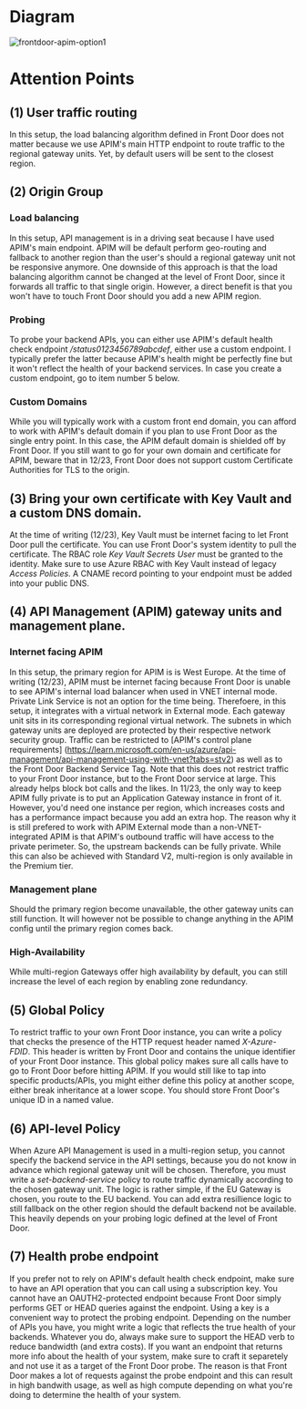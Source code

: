 
# Diagram
![frontdoor-apim-option1](./images/frontdoorapim2.png)

# Attention Points
## (1) User traffic routing 
In this setup, the load balancing algorithm defined in Front Door does not matter because we use APIM's main HTTP endpoint to route traffic to the regional gateway units. Yet, by default users will be sent to the closest region.

## (2) Origin Group
### Load balancing
In this setup, API management is in a driving seat because I have used APIM's main endpoint. APIM will be default perform geo-routing and fallback to another region than the user's should a regional gateway unit not be responsive anymore. 
One downside of this approach is that the load balancing algorithm cannot be changed at the level of Front Door, since it forwards all traffic to that single origin. However, a direct benefit is that you won't have to touch Front Door should you add a new APIM region.
### Probing
To probe your backend APIs, you can either use APIM's default health check endpoint */status0123456789abcdef*, either use a custom endpoint. I typically prefer the latter because APIM's health might be perfectly fine but it won't reflect the health of your backend services. In case you create a custom endpoint, go to item number 5 below. 
### Custom Domains
While you will typically work with a custom front end domain, you can afford to work with APIM's default domain if you plan to use Front Door as the single entry point. In this case, the APIM default domain is shielded off by Front Door. If you still want to go for your own domain and certificate for APIM, beware that in 12/23, Front Door does not support custom Certificate Authorities for TLS to the origin.

## (3) Bring your own certificate with Key Vault and a custom DNS domain.
At the time of writing (12/23), Key Vault must be internet facing to let Front Door pull the certificate. You can use Front Door's system identity to pull the certificate. The RBAC role *Key Vault Secrets User* must be granted to the identity. Make sure to use Azure RBAC with Key Vault instead of legacy *Access Policies*. A CNAME record pointing to your endpoint must be added into your public DNS.


## (4) API Management (APIM) gateway units and management plane.
### Internet facing APIM
In this setup, the primary region for APIM is is West Europe. At the time of writing (12/23), APIM must be internet facing because Front Door is unable to see APIM's internal load balancer when used in VNET internal mode. Private Link Service is not an option for the time being. 
Therefoere, in this setup, it integrates with a virtual network in External mode. Each gateway unit sits in its corresponding regional virtual network. The subnets in which gateway units are deployed are protected by their respective network security group. 
Traffic can be restricted to [APIM's control plane requirements] (https://learn.microsoft.com/en-us/azure/api-management/api-management-using-with-vnet?tabs=stv2) as well as to the Front Door Backend Service Tag. Note that this does not restrict traffic to your Front Door instance, but to the Front Door service at large. This already helps block bot calls and the likes. In 11/23, the only way to keep APIM fully private is to put an Application Gateway instance in front of it. However, you'd need one instance per region, which increases costs and has a performance impact because you add an extra hop. The reason why it is still prefered to work with APIM External mode than a non-VNET-integrated APIM is that APIM's outbound traffic will have access to the private perimeter. So, the upstream backends can be fully private. While this can also be achieved with Standard V2, multi-region is only available in the Premium tier.
### Management plane
Should the primary region become unavailable, the other gateway units can still function. It will however not be possible to change anything in the APIM config until the primary region comes back.
### High-Availability
While multi-region Gateways offer high availability by default, you can still increase the level of each region by enabling zone redundancy.

## (5) Global Policy
To restrict traffic to your own Front Door instance, you can write a policy that checks the presence of the HTTP request header named *X-Azure-FDID*. This header is written by Front Door and contains the unique identifier of your Front Door instance.
This global policy makes sure all calls have to go to Front Door before hitting APIM. If you would still like to tap into specific products/APIs, you might either define this policy at another scope, either break inheritance at a lower scope.
You should store Front Door's unique ID in a named value.

## (6) API-level Policy
When Azure API Management is used in a multi-region setup, you cannot specify the backend service in the API settings, because you do not know in advance which regional gateway unit will be chosen. Therefore, you must write a *set-backend-service* policy to route traffic dynamically according to the chosen gateway unit. The logic is rather simple, if the EU Gateway is chosen, you route to the EU backend. You can add extra resillience logic to still fallback on the other region should the default backend not be available. This heavily depends on your probing logic defined at the level of Front Door. 

## (7) Health probe endpoint
If you prefer not to rely on APIM's default health check endpoint, make sure to have an API operation that you can call using a subscription key. You cannot have an OAUTH2-protected endpoint because Front Door simply performs GET or HEAD queries against the endpoint. Using a key is a convenient way to protect the probing endpoint. Depending on the number of APIs you have, you might write a logic that reflects the true health of your backends. Whatever you do, always make sure to support the HEAD verb to reduce bandwidth (and extra costs). If you want an endpoint that returns more info about the health of your system, make sure to craft it separetely and not use it as a target of the Front Door probe. The reason is that Front Door makes a lot of requests against the probe endpoint and this can result in high bandwith usage, as well as high compute depending on what you're doing to determine the health of your system.
